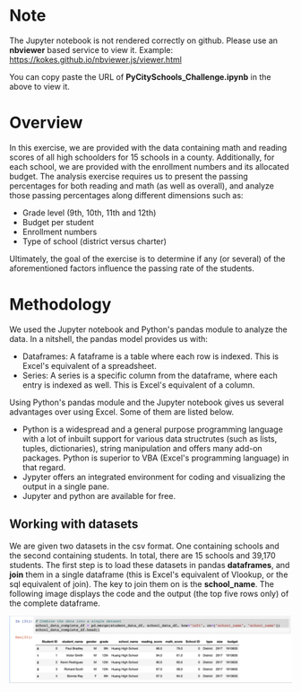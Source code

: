 # Note

The Jupyter notebook is not rendered correctly on github. Please use an **nbviewer** based service to view it. Example: https://kokes.github.io/nbviewer.js/viewer.html

You can copy paste the URL of **PyCitySchools_Challenge.ipynb** in the above to view it.

# Overview

In this exercise, we are provided with the data containing math and reading scores of all high schoolders for 15 schools in a county. Additionally, for each school, we are provided with the enrollment numbers and its allocated budget. The analysis exercise requires us to present the passing percentages for both reading and math (as well as overall), and analyze those passing percentages along different dimensions such as:

* Grade level (9th, 10th, 11th and 12th)
* Budget per student
* Enrollment numbers
* Type of school (district versus charter)

Ultimately, the goal of the exercise is to determine if any (or several) of the aforementioned factors influence the passing rate of the students.

# Methodology

We used the Jupyter notebook and Python's pandas module to analyze the data. In a nitshell, the pandas model provides us with:

* Dataframes: A fataframe is a table where each row is indexed. This is Excel's equivalent of a spreadsheet.
* Series: A series is a specific column from the dataframe, where each entry is indexed as well. This is Excel's equivalent of a column.

Using Python's pandas module and the Jupyter notebook gives us several advantages over using Excel. Some of them are listed below.
* Python is a widespread and a general purpose programming language with a lot of inbuilt support for various data structrutes (such as lists, tuples, dictionaries), string manipulation and offers many add-on packages. Python is superior to VBA (Excel's programming language) in that regard.
* Jypyter offers an integrated environment for coding and visualizing the output in a single pane.
* Jupyter and python are available for free.

## Working with datasets
We are given two datasets in the csv format. One containing schools and the second containing students. In total, there are 15 schools and 39,170 students. The first step is to load these datasets in pandas **dataframes**, and **join** them in a single dataframe (this is Excel's equivalent of Vlookup, or the sql equivalent of join). The key to join them on is the **school_name**. The following image displays the code and the output (the top five rows only) of the complete dataframe.

![image_name](Images/school_data_complete.png)
